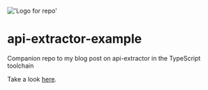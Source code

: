 !['Logo for repo'](https://ruairidh.dev/static/91800fad0328c729f1dd21cccd82a0ca/73f08/banner.png)
# api-extractor-example

Companion repo to my blog post on api-extractor in the TypeScript toolchain

Take a look [here](https://ruairidh.dev/typescript-api-extractor).
